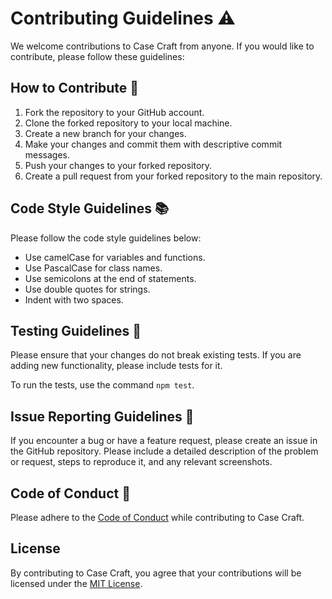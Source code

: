 # Contributing Guidelines :warning:

We welcome contributions to Case Craft from anyone. If you would like to contribute, please follow these guidelines:

## How to Contribute :thinking:

1. Fork the repository to your GitHub account.
2. Clone the forked repository to your local machine.
3. Create a new branch for your changes.
4. Make your changes and commit them with descriptive commit messages.
5. Push your changes to your forked repository.
6. Create a pull request from your forked repository to the main repository.

## Code Style Guidelines :books:

Please follow the code style guidelines below:

- Use camelCase for variables and functions.
- Use PascalCase for class names.
- Use semicolons at the end of statements.
- Use double quotes for strings.
- Indent with two spaces.

## Testing Guidelines :green_book: 

Please ensure that your changes do not break existing tests. If you are adding new functionality, please include tests for it.

To run the tests, use the command `npm test`.

## Issue Reporting Guidelines :notebook:

If you encounter a bug or have a feature request, please create an issue in the GitHub repository. Please include a detailed description of the problem or request, steps to reproduce it, and any relevant screenshots.

## Code of Conduct :closed_book:

Please adhere to the [Code of Conduct](https://docs.github.com/en/site-policy/github-terms/github-event-code-of-conduct) while contributing to Case Craft.

## License

By contributing to Case Craft, you agree that your contributions will be licensed under the [MIT License](LICENSE).
